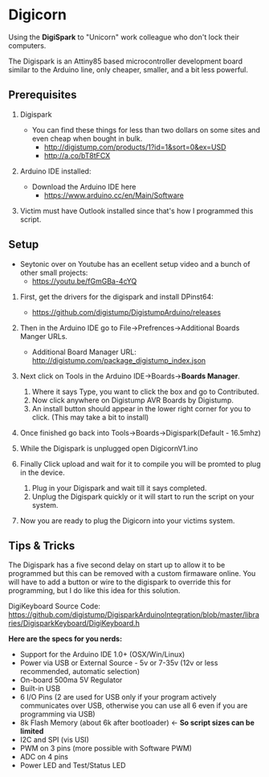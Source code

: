 # Digicorn
Using the **DigiSpark** to "Unicorn" work colleague who don't lock their computers.

The Digispark is an Attiny85 based microcontroller development board similar to the Arduino line, only cheaper, smaller, and a bit less powerful.

## Prerequisites
1. Digispark
    - You can find these things for less than two dollars on some sites and even cheap when bought in bulk.
        * http://digistump.com/products/1?id=1&sort=0&ex=USD
        * http://a.co/bT8tFCX

3. Arduino IDE installed:
    - Download the Arduino IDE here
        * https://www.arduino.cc/en/Main/Software

3. Victim must have Outlook installed since that's how I programmed this script. 




## Setup

- Seytonic over on Youtube has an ecellent setup video and a bunch of other small projects:
    * https://youtu.be/fGmGBa-4cYQ

1. First, get the drivers for the digispark and install DPinst64:
    - https://github.com/digistump/DigistumpArduino/releases
    
2. Then in the Arduino IDE go to File->Prefrences->Additional Boards Manger URLs.
    - Additional Board Manager URL: http://digistump.com/package_digistump_index.json
    
3. Next click on Tools in the Arduino IDE->Boards->**Boards Manager**.
    1. Where it says Type, you want to click the box and go to Contributed. 
    2. Now click anywhere on Digistump AVR Boards by Digistump.
    3. An install button should appear in the lower right corner for you to click. (This may take a bit to install)
    
4. Once finished go back into Tools->Boards->Digispark(Default - 16.5mhz)

5. While the Digispark is unplugged open DigicornV1.ino

6. Finally Click upload and wait for it to compile you will be promted to plug in the device.
    1. Plug in your Digispark and wait till it says completed.
    2. Unplug the Digispark quickly or it will start to run the script on your system.

7. Now you are ready to plug the Digicorn into your victims system.

## Tips & Tricks

The Digispark has a five second delay on start up to allow it to be programmed but this can be removed with a custom firmaware online. You will have to add a button or wire to the digispark to override this for programming, but I do like this idea for this solution.



DigiKeyboard Source Code: https://github.com/digistump/DigisparkArduinoIntegration/blob/master/libraries/DigisparkKeyboard/DigiKeyboard.h



**Here are the specs for you nerds:**

- Support for the Arduino IDE 1.0+ (OSX/Win/Linux)
- Power via USB or External Source - 5v or 7-35v (12v or less recommended, automatic selection)
- On-board 500ma 5V Regulator
- Built-in USB
- 6 I/O Pins (2 are used for USB only if your program actively communicates over USB, otherwise you can use all 6 even if you are programming via USB)
- 8k Flash Memory (about 6k after bootloader) <- **So script sizes can be limited**
- I2C and SPI (vis USI)
- PWM on 3 pins (more possible with Software PWM)
- ADC on 4 pins
- Power LED and Test/Status LED
